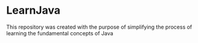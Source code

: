 # LearnJava
This repository was created with the purpose of simplifying the process of learning the fundamental concepts of Java
